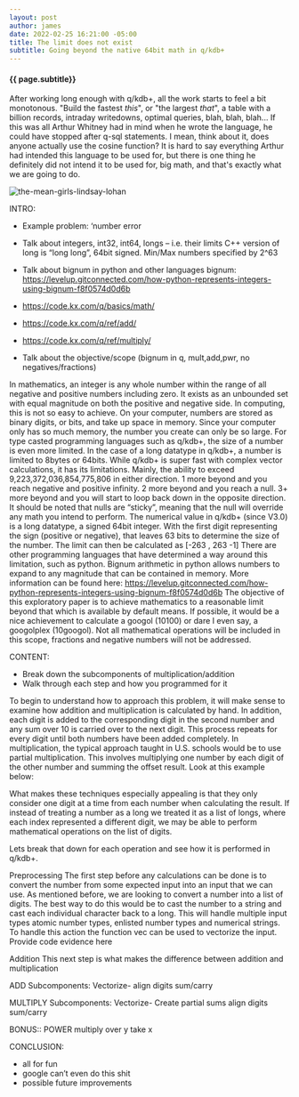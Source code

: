```yaml
---
layout: post
author: james
date: 2022-02-25 16:21:00 -05:00
title: The limit does not exist
subtitle: Going beyond the native 64bit math in q/kdb+
---
```


#### **{{ page.subtitle}}**
After working long enough with q/kdb+, all the work starts to feel a bit monotonous. "Build the fastest *this*", or "the largest *that*", a table with a billion records, intraday writedowns, optimal queries, blah, blah, blah... If this was all Arthur Whitney had in mind when he wrote the language, he could have stopped after q-sql statements. I mean, think about it, does anyone actually use the cosine function? It is hard to say everything Arthur had intended this language to be used for, but there is one thing he definitely did not intend it to be used for, big math, and that's exactly what we are going to do. 

<!-- excerpt-end -->

![the-mean-girls-lindsay-lohan](/assets/images/the-mean-girls-lindsay-lohan.gif)

INTRO: 
- Example problem: ‘number error
- Talk about integers, int32, int64, longs – i.e. their limits
	C++ version of long is “long long”, 64bit signed. Min/Max numbers specified by 2^63
- Talk about bignum in python and other languages
	bignum: https://levelup.gitconnected.com/how-python-represents-integers-using-bignum-f8f0574d0d6b
- https://code.kx.com/q/basics/math/
- https://code.kx.com/q/ref/add/
- https://code.kx.com/q/ref/multiply/

- Talk about the objective/scope (bignum in q, mult,add,pwr, no negatives/fractions)

In mathematics, an integer is any whole number within the range of all negative and positive numbers including zero. It exists as an unbounded set with equal magnitude on both the positive and negative side. In computing, this is not so easy to achieve. On your computer, numbers are stored as binary digits, or bits, and take up space in memory. Since your computer only has so much memory, the number you create can only be so large. For type casted programming languages such as q/kdb+, the size of a number is even more limited. In the case of a long datatype in q/kdb+, a number is limited to 8bytes or 64bits.
While q/kdb+ is super fast with complex vector calculations, it has its limitations. Mainly, the ability to exceed 9,223,372,036,854,775,806 in either direction. 1 more beyond and you reach negative and positive infinity. 2 more beyond and you reach a null. 3+ more beyond and you will start to loop back down in the opposite direction. It should be noted that nulls are “sticky”, meaning that the null will override any math you intend to perform. 
The numerical value in q/kdb+ (since V3.0) is a long datatype, a signed 64bit integer. With the first digit representing the sign (positive or negative), that leaves 63 bits to determine the size of the number. The limit can then be calculated as [-263 , 263 -1]
There are other programming languages that have determined a way around this limitation, such as python. Bignum arithmetic in python allows numbers to expand to any magnitude that can be contained in memory. More information can be found here: https://levelup.gitconnected.com/how-python-represents-integers-using-bignum-f8f0574d0d6b
The objective of this exploratory paper is to achieve mathematics to a reasonable limit beyond that which is available by default means. If possible, it would be a nice achievement to calculate a googol (10100) or dare I even say, a googolplex (10googol). Not all mathematical operations will be included in this scope, fractions and negative numbers will not be addressed. 

CONTENT:
- Break down the subcomponents of multiplication/addition
- Walk through each step and how you programmed for it

To begin to understand how to approach this problem, it will make sense to examine how addition and multiplication is calculated by hand. In addition, each digit is added to the corresponding digit in the second number and any sum over 10 is carried over to the next digit. This process repeats for every digit until both numbers have been added completely. 
In multiplication, the typical approach taught in U.S. schools would be to use partial multiplication. This involves multiplying one number by each digit of the other number and summing the offset result. Look at this example below:
 
What makes these techniques especially appealing is that they only consider one digit at a time from each number when calculating the result. If instead of treating a number as a long we treated it as a list of longs, where each index represented a different digit, we may be able to perform mathematical operations on the list of digits. 

Lets break that down for each operation and see how it is performed in q/kdb+. 

Preprocessing
The first step before any calculations can be done is to convert the number from some expected input into an input that we can use. As mentioned before, we are looking to convert a number into a list of digits. The best way to do this would be to cast the number to a string and cast each individual character back to a long. This will handle multiple input types atomic number types, enlisted number types and numerical strings. To handle this action the function vec can be used to vectorize the input. 
Provide code evidence here

Addition
This next step is what makes the difference between addition and multiplication


ADD
Subcomponents:
Vectorize- 
align digits
sum/carry

MULTIPLY
Subcomponents:
Vectorize-
Create partial sums
align digits
sum/carry

BONUS:: POWER
multiply over y take x


CONCLUSION:
- all for fun
- google can’t even do this shit
- possible future improvements

